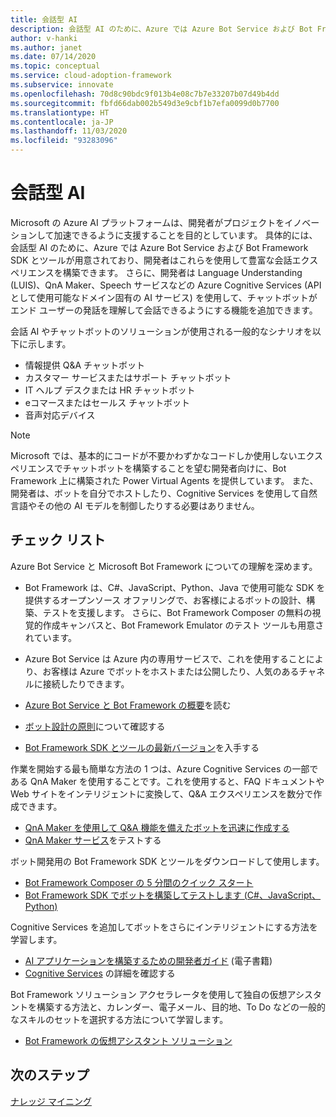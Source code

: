 ```yaml
---
title: 会話型 AI
description: 会話型 AI のために、Azure では Azure Bot Service および Bot Framework SDK とツールが用意されており、開発者はこれらを使用して豊富な会話エクスペリエンスを構築できます。
author: v-hanki
ms.author: janet
ms.date: 07/14/2020
ms.topic: conceptual
ms.service: cloud-adoption-framework
ms.subservice: innovate
ms.openlocfilehash: 70d8c90bdc9f013b4e08c7b7e33207b07d49b4dd
ms.sourcegitcommit: fbfd66dab002b549d3e9cbf1b7efa0099d0b7700
ms.translationtype: HT
ms.contentlocale: ja-JP
ms.lasthandoff: 11/03/2020
ms.locfileid: "93283096"
---
```

# <a name="conversational-ai"></a>会話型 AI

Microsoft の Azure AI プラットフォームは、開発者がプロジェクトをイノベーションして加速できるように支援することを目的としています。 具体的には、会話型 AI のために、Azure では Azure Bot Service および Bot Framework SDK とツールが用意されており、開発者はこれらを使用して豊富な会話エクスペリエンスを構築できます。 さらに、開発者は Language Understanding (LUIS)、QnA Maker、Speech サービスなどの Azure Cognitive Services (API として使用可能なドメイン固有の AI サービス) を使用して、チャットボットがエンド ユーザーの発話を理解して会話できるようにする機能を追加できます。

会話 AI やチャットボットのソリューションが使用される一般的なシナリオを以下に示します。

- 情報提供 Q&A チャットボット
- カスタマー サービスまたはサポート チャットボット
- IT ヘルプ デスクまたは HR チャットボット
- eコマースまたはセールス チャットボット
- 音声対応デバイス

> [!NOTE]
> Microsoft では、基本的にコードが不要かわずかなコードしか使用しないエクスペリエンスでチャットボットを構築することを望む開発者向けに、Bot Framework 上に構築された Power Virtual Agents を提供しています。 また、開発者は、ボットを自分でホストしたり、Cognitive Services を使用して自然言語やその他の AI モデルを制御したりする必要はありません。

## <a name="checklist"></a>チェック リスト

Azure Bot Service と Microsoft Bot Framework についての理解を深めます。

- Bot Framework は、C#、JavaScript、Python、Java で使用可能な SDK を提供するオープンソース オファリングで、お客様によるボットの設計、構築、テストを支援します。 さらに、Bot Framework Composer の無料の視覚的作成キャンバスと、Bot Framework Emulator のテスト ツールも用意されています。
- Azure Bot Service は Azure 内の専用サービスで、これを使用することにより、お客様は Azure でボットをホストまたは公開したり、人気のあるチャネルに接続したりできます。

- [Azure Bot Service と Bot Framework の概要](/azure/bot-service/bot-service-overview-introduction?view=azure-bot-service-4.0)を読む
- [ボット設計の原則](/azure/bot-service/bot-service-design-principles?view=azure-bot-service-4.0)について確認する
- [Bot Framework SDK とツールの最新バージョン](/azure/bot-service/what-is-new?view=azure-bot-service-4.0)を入手する

作業を開始する最も簡単な方法の 1 つは、Azure Cognitive Services の一部である QnA Maker を使用することです。これを使用すると、FAQ ドキュメントや Web サイトをインテリジェントに変換して、Q&A エクスペリエンスを数分で作成できます。

- [QnA Maker を使用して Q&A 機能を備えたボットを迅速に作成する](/azure/bot-service/bot-builder-tutorial-add-qna?tabs=csharp&view=azure-bot-service-4.0)
- [QnA Maker サービス](https://www.qnamaker.ai/)をテストする

ボット開発用の Bot Framework SDK とツールをダウンロードして使用します。

- [Bot Framework Composer の 5 分間のクイック スタート](/composer/)
- [Bot Framework SDK でボットを構築してテストします (C#、JavaScript、Python)](/azure/bot-service/dotnet/bot-builder-dotnet-sdk-quickstart?view=azure-bot-service-4.0)

Cognitive Services を追加してボットをさらにインテリジェントにする方法を学習します。

- [AI アプリケーションを構築するための開発者ガイド](https://www.oreilly.com/library/view/a-developers-guide/9781492080619/) (電子書籍)
- [Cognitive Services](/azure/cognitive-services/) の詳細を確認する

Bot Framework ソリューション アクセラレータを使用して独自の仮想アシスタントを構築する方法と、カレンダー、電子メール、目的地、To Do などの一般的なスキルのセットを選択する方法について学習します。

- [Bot Framework の仮想アシスタント ソリューション](https://microsoft.github.io/botframework-solutions/index)

## <a name="next-steps"></a>次のステップ

[ナレッジ マイニング](./knowledge-mining.md)

